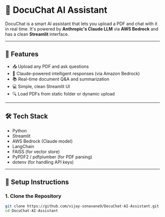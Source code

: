 # 📄 DocuChat AI Assistant

DocuChat is a smart AI assistant that lets you upload a PDF and chat with it in real time. It's powered by **Anthropic's Claude LLM** via **AWS Bedrock** and has a clean **Streamlit** interface.

---

## 🚀 Features

- 📤 Upload any PDF and ask questions
- 🤖 Claude-powered intelligent responses (via Amazon Bedrock)
- 📚 Real-time document Q&A and summarization
- 💻 Simple, clean Streamlit UI
- 🔍 Load PDFs from static folder or dynamic upload

---

## 🛠 Tech Stack

- Python
- Streamlit
- AWS Bedrock (Claude model)
- LangChain
- FAISS (for vector store)
- PyPDF2 / pdfplumber (for PDF parsing)
- dotenv (for handling API keys)

---

## 🔧 Setup Instructions

### 1. Clone the Repository

```bash
git clone https://github.com/vijay-sonavane9/DocuChat-AI-Assistant.git
cd DocuChat-AI-Assistant
